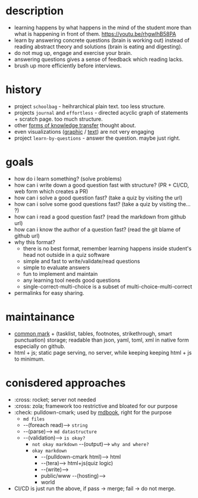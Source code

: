 # description
- learning happens by what happens in the mind of the student more than what is happening in front of them. <https://youtu.be/rhgwIhB58PA>
- learn by answering concrete questions (brain is working out) instead of reading abstract theory and solutions (brain is eating and digesting).
- do not mug up, engage and exercise your brain.
- answering questions gives a sense of feedback which reading lacks.
- brush up more efficiently before interviews.

# history
- project `schoolbag` - heihrarchical plain text. too less structure.
- projects `journal` and `effortless` - directed acyclic graph of statements + scratch page. too much structure.
- other [forms of knowledge transfer](https://user-images.githubusercontent.com/18350119/177690705-90c4a402-9234-4daf-82b6-38e8867b444e.png) thought about.
- even visualizations ([graphic](https://user-images.githubusercontent.com/18350119/177690941-96514084-1b95-4462-95bf-45228022fc53.png) / [text](https://user-images.githubusercontent.com/18350119/177690944-e9c2f2b3-fb56-4613-a72b-f5fd0d1e235a.png)) are not very engaging
- project `learn-by-questions` - answer the question. maybe just right.

# goals
- how do i learn something? (solve problems)
- how can i write down a good question fast with structure? (PR + CI/CD, web form which creates a PR)
- how can i solve a good question fast? (take a quiz by visiting the url)
- how can i solve some good questions fast? (take a quiz by visiting the... ?)
- how can i read a good question fast? (read the markdown from github url)
- how can i know the author of a question fast? (read the git blame of github url)
- why this format?
    - there is no best format, remember learning happens inside student's head not outside in a quiz software
    - simple and fast to write/validate/read questions
    - simple to evaluate answers
    - fun to implement and maintain
    - any learning tool needs good questions
    - single-correct-multi-choice is a subset of multi-choice-multi-correct
- permalinks for easy sharing.

# maintainance
- [common mark](https://commonmark.org/) + (tasklist, tables, footnotes, strikethrough, smart punctuation) storage; readable than json, yaml, toml, xml in native form especially on github.
- html + js; static page serving, no server, while keeping keeping html + js to minimum.

# conisdered approaches
- :cross: rocket; server not needed
- :cross: zola; framework too restrictive and bloated for our purpose
- :check: pulldown-cmark; used by [mdbook](https://rust-lang.github.io/mdBook/), right for the purpose
    - `md files`
    - --(foreach read)--> `string`
    - --(parse)--> `md datastructure`
    - --(validation)--> `is okay?`
        - `not okay markdown` --(output)--> `why and where?`
        - `okay markdown`
            - --(pulldown-cmark html)--> html
            - --(tera)--> html+js(quiz logic)
            - --(write)-->
            - public/www --(hosting)-->
            - world
- CI/CD is just run the above, if pass -> merge; fail -> do not merge.
